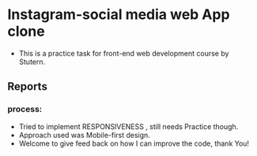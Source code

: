 # Instagram-social media web App clone
- This is a practice task for front-end web development course by Stutern.
## Reports
### process: 
- Tried to implement RESPONSIVENESS , still needs Practice though.
- Approach used was Mobile-first design.
- Welcome to give feed back on how I can improve the code, thank You!
